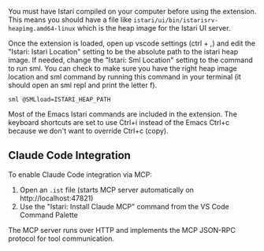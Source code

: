 You must have Istari compiled on your computer before using the extension. This means you should have a file like `istari/ui/bin/istarisrv-heapimg.amd64-linux` which is the heap image for the Istari UI server.

Once the extension is loaded, open up vscode settings (ctrl + ,) and edit the "Istari: Istari Location" setting to be the absolute path to the istari heap image. If needed, change the "Istari: Sml Location" setting to the command to run sml. You can check to make sure you have the right heap image location and sml command by running this command in your terminal (it should open an sml repl and print the letter f).

`sml @SMLload=ISTARI_HEAP_PATH`

Most of the Emacs Istari commands are included in the extension. The keyboard shortcuts are set to use Ctrl+i instead of the Emacs Ctrl+c because we don't want to override Ctrl+c (copy).

## Claude Code Integration

To enable Claude Code integration via MCP:
1. Open an `.ist` file (starts MCP server automatically on http://localhost:47821)
2. Use the "Istari: Install Claude MCP" command from the VS Code Command Palette

The MCP server runs over HTTP and implements the MCP JSON-RPC protocol for tool communication.